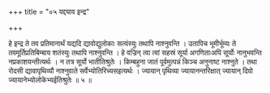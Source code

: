 +++
title = "०५ यद्द्याव इन्द्र"

+++

हे इन्द्र ते तव प्रतिमानार्थं यद्यदि द्यावोद्युलोकाः सत्यंस्युः तथापि नाश्नुवन्ति । उतापिच भूमीर्भूम्यः ते तवमूर्तिप्रतिबिम्बाय शतंस्युः तथापि नाश्नुवन्ति । हे वज्रिन् त्वा त्वां सहस्रं सूर्या अगणिताःअपि सूर्योः नानुभवन्ति नप्रकाशयन्तीत्यर्थः । न तत्र सूर्यो भातीतिश्रुतेः । किम्बहुना जातं पूर्वमुत्पन्नं किञ्च अनुनाष्ट नाश्नुते । तथा रोदसी द्यावापृथिव्यौ नाश्नुवाते सर्वेभ्योतिरिच्यसइत्यर्थः । ज्यायान् पृथिव्या ज्यायानन्तरिक्षात् ज्यायान् दिवो ज्यायानेभ्योलोकेभ्यईतिश्रुतेः ॥ ५ ॥